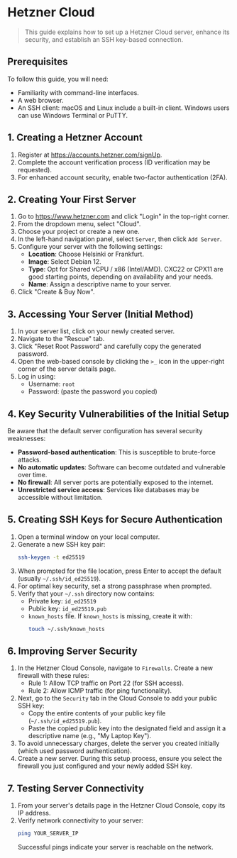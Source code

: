 # Hetzner Cloud

> This guide explains how to set up a Hetzner Cloud server, enhance its security, and establish an SSH key-based connection.

## Prerequisites

To follow this guide, you will need:
- Familiarity with command-line interfaces.
- A web browser.
- An SSH client: macOS and Linux include a built-in client. Windows users can use Windows Terminal or PuTTY.

## 1. Creating a Hetzner Account

1. Register at https://accounts.hetzner.com/signUp.
2. Complete the account verification process (ID verification may be requested).
3. For enhanced account security, enable two-factor authentication (2FA).

## 2. Creating Your First Server

1. Go to https://www.hetzner.com and click "Login" in the top-right corner.
2. From the dropdown menu, select "Cloud".
3. Choose your project or create a new one.
4. In the left-hand navigation panel, select `Server`, then click `Add Server`.
5. Configure your server with the following settings:
   - **Location**: Choose Helsinki or Frankfurt.
   - **Image**: Select Debian 12.
   - **Type**: Opt for Shared vCPU / x86 (Intel/AMD). CXC22 or CPX11 are good starting points, depending on availability and your needs.
   - **Name**: Assign a descriptive name to your server.
6. Click "Create & Buy Now".

## 3. Accessing Your Server (Initial Method)

1. In your server list, click on your newly created server.
2. Navigate to the "Rescue" tab.
3. Click "Reset Root Password" and carefully copy the generated password.
4. Open the web-based console by clicking the `>_` icon in the upper-right corner of the server details page.
5. Log in using:
   - Username: `root`
   - Password: (paste the password you copied)

## 4. Key Security Vulnerabilities of the Initial Setup

Be aware that the default server configuration has several security weaknesses:

- **Password-based authentication**: This is susceptible to brute-force attacks.
- **No automatic updates**: Software can become outdated and vulnerable over time.
- **No firewall**: All server ports are potentially exposed to the internet.
- **Unrestricted service access**: Services like databases may be accessible without limitation.

## 5. Creating SSH Keys for Secure Authentication

1. Open a terminal window on your local computer.
2. Generate a new SSH key pair:
   ```sh
   ssh-keygen -t ed25519
   ```
3. When prompted for the file location, press Enter to accept the default (usually `~/.ssh/id_ed25519`).
4. For optimal key security, set a strong passphrase when prompted.
5. Verify that your `~/.ssh` directory now contains:
   - Private key: `id_ed25519`
   - Public key: `id_ed25519.pub`
   - `known_hosts` file. If `known_hosts` is missing, create it with:
     ```sh
     touch ~/.ssh/known_hosts
     ```

## 6. Improving Server Security

1. In the Hetzner Cloud Console, navigate to `Firewalls`. Create a new firewall with these rules:
   - Rule 1: Allow TCP traffic on Port 22 (for SSH access).
   - Rule 2: Allow ICMP traffic (for ping functionality).
2. Next, go to the `Security` tab in the Cloud Console to add your public SSH key:
   - Copy the entire contents of your public key file (`~/.ssh/id_ed25519.pub`).
   - Paste the copied public key into the designated field and assign it a descriptive name (e.g., "My Laptop Key").
3. To avoid unnecessary charges, delete the server you created initially (which used password authentication).
4. Create a new server. During this setup process, ensure you select the firewall you just configured and your newly added SSH key.

## 7. Testing Server Connectivity

1. From your server's details page in the Hetzner Cloud Console, copy its IP address.
2. Verify network connectivity to your server:
   ```sh
   ping YOUR_SERVER_IP
   ```
   Successful pings indicate your server is reachable on the network.
